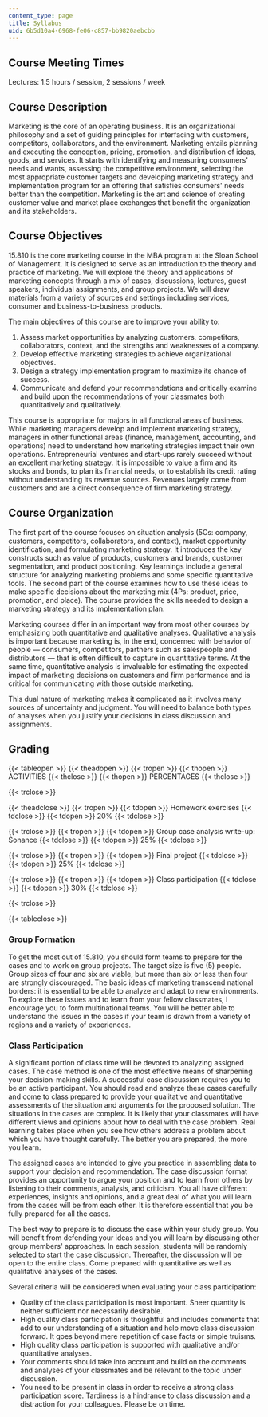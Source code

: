 ```yaml
---
content_type: page
title: Syllabus
uid: 6b5d10a4-6968-fe06-c857-bb9820aebcbb
---
```


Course Meeting Times
--------------------

Lectures: 1.5 hours / session, 2 sessions / week

Course Description
------------------

Marketing is the core of an operating business. It is an organizational philosophy and a set of guiding principles for interfacing with customers, competitors, collaborators, and the environment. Marketing entails planning and executing the conception, pricing, promotion, and distribution of ideas, goods, and services. It starts with identifying and measuring consumers' needs and wants, assessing the competitive environment, selecting the most appropriate customer targets and developing marketing strategy and implementation program for an offering that satisfies consumers' needs better than the competition. Marketing is the art and science of creating customer value and market place exchanges that benefit the organization and its stakeholders.

Course Objectives
-----------------

15.810 is the core marketing course in the MBA program at the Sloan School of Management. It is designed to serve as an introduction to the theory and practice of marketing. We will explore the theory and applications of marketing concepts through a mix of cases, discussions, lectures, guest speakers, individual assignments, and group projects. We will draw materials from a variety of sources and settings including services, consumer and business-to-business products.

The main objectives of this course are to improve your ability to:

1.  Assess market opportunities by analyzing customers, competitors, collaborators, context, and the strengths and weaknesses of a company.
2.  Develop effective marketing strategies to achieve organizational objectives.
3.  Design a strategy implementation program to maximize its chance of success.
4.  Communicate and defend your recommendations and critically examine and build upon the recommendations of your classmates both quantitatively and qualitatively.

This course is appropriate for majors in all functional areas of business. While marketing managers develop and implement marketing strategy, managers in other functional areas (finance, management, accounting, and operations) need to understand how marketing strategies impact their own operations. Entrepreneurial ventures and start-ups rarely succeed without an excellent marketing strategy. It is impossible to value a firm and its stocks and bonds, to plan its financial needs, or to establish its credit rating without understanding its revenue sources. Revenues largely come from customers and are a direct consequence of firm marketing strategy.

Course Organization
-------------------

The first part of the course focuses on situation analysis (5Cs: company, customers, competitors, collaborators, and context), market opportunity identification, and formulating marketing strategy. It introduces the key constructs such as value of products, customers and brands, customer segmentation, and product positioning. Key learnings include a general structure for analyzing marketing problems and some specific quantitative tools. The second part of the course examines how to use these ideas to make specific decisions about the marketing mix (4Ps: product, price, promotion, and place). The course provides the skills needed to design a marketing strategy and its implementation plan.

Marketing courses differ in an important way from most other courses by emphasizing both quantitative and qualitative analyses. Qualitative analysis is important because marketing is, in the end, concerned with behavior of people — consumers, competitors, partners such as salespeople and distributors — that is often difficult to capture in quantitative terms. At the same time, quantitative analysis is invaluable for estimating the expected impact of marketing decisions on customers and firm performance and is critical for communicating with those outside marketing.

This dual nature of marketing makes it complicated as it involves many sources of uncertainty and judgment. You will need to balance both types of analyses when you justify your decisions in class discussion and assignments.

Grading
-------

{{< tableopen >}}
{{< theadopen >}}
{{< tropen >}}
{{< thopen >}}
ACTIVITIES
{{< thclose >}}
{{< thopen >}}
PERCENTAGES
{{< thclose >}}

{{< trclose >}}

{{< theadclose >}}
{{< tropen >}}
{{< tdopen >}}
Homework exercises
{{< tdclose >}}
{{< tdopen >}}
20%
{{< tdclose >}}

{{< trclose >}}
{{< tropen >}}
{{< tdopen >}}
Group case analysis write-up: Sonance
{{< tdclose >}}
{{< tdopen >}}
25%
{{< tdclose >}}

{{< trclose >}}
{{< tropen >}}
{{< tdopen >}}
Final project
{{< tdclose >}}
{{< tdopen >}}
25%
{{< tdclose >}}

{{< trclose >}}
{{< tropen >}}
{{< tdopen >}}
Class participation
{{< tdclose >}}
{{< tdopen >}}
30%
{{< tdclose >}}

{{< trclose >}}

{{< tableclose >}}

### Group Formation

To get the most out of 15.810, you should form teams to prepare for the cases and to work on group projects. The target size is five (5) people. Group sizes of four and six are viable, but more than six or less than four are strongly discouraged. The basic ideas of marketing transcend national borders: it is essential to be able to analyze and adapt to new environments. To explore these issues and to learn from your fellow classmates, I encourage you to form multinational teams. You will be better able to understand the issues in the cases if your team is drawn from a variety of regions and a variety of experiences.

### Class Participation

A significant portion of class time will be devoted to analyzing assigned cases. The case method is one of the most effective means of sharpening your decision-making skills. A successful case discussion requires you to be an active participant. You should read and analyze these cases carefully and come to class prepared to provide your qualitative and quantitative assessments of the situation and arguments for the proposed solution. The situations in the cases are complex. It is likely that your classmates will have different views and opinions about how to deal with the case problem. Real learning takes place when you see how others address a problem about which you have thought carefully. The better you are prepared, the more you learn.

The assigned cases are intended to give you practice in assembling data to support your decision and recommendation. The case discussion format provides an opportunity to argue your position and to learn from others by listening to their comments, analysis, and criticism. You all have different experiences, insights and opinions, and a great deal of what you will learn from the cases will be from each other. It is therefore essential that you be fully prepared for all the cases.

The best way to prepare is to discuss the case within your study group. You will benefit from defending your ideas and you will learn by discussing other group members' approaches. In each session, students will be randomly selected to start the case discussion. Thereafter, the discussion will be open to the entire class. Come prepared with quantitative as well as qualitative analyses of the cases.

Several criteria will be considered when evaluating your class participation:

*   Quality of the class participation is most important. Sheer quantity is neither sufficient nor necessarily desirable.
*   High quality class participation is thoughtful and includes comments that add to our understanding of a situation and help move class discussion forward. It goes beyond mere repetition of case facts or simple truisms.
*   High quality class participation is supported with qualitative and/or quantitative analyses.
*   Your comments should take into account and build on the comments and analyses of your classmates and be relevant to the topic under discussion.
*   You need to be present in class in order to receive a strong class participation score. Tardiness is a hindrance to class discussion and a distraction for your colleagues. Please be on time.